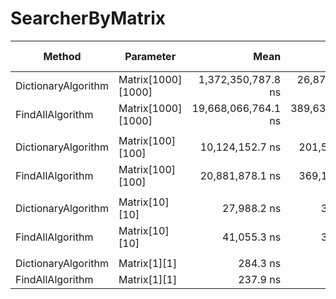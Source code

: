 # SearcherByMatrix

|              Method |          Parameter |                Mean |             Error |            StdDev | Ratio | RatioSD |        Gen0 |      Gen1 |      Gen2 |   Allocated | Alloc Ratio |
|-------------------- |------------------- |--------------------:|------------------:|------------------:|------:|--------:|------------:|----------:|----------:|------------:|------------:|
| DictionaryAlgorithm | Matrix[1000][1000] |  1,372,350,787.8 ns |  26,870,126.35 ns |  53,662,545.71 ns |  1.00 |    0.00 |   3000.0000 | 3000.0000 | 3000.0000 | 201157168 B |        1.00 |
|    FindAllAlgorithm | Matrix[1000][1000] | 19,668,066,764.1 ns | 389,632,195.57 ns | 903,031,861.11 ns | 14.46 |    1.02 | 165000.0000 | 2000.0000 |         - | 259759312 B |        1.29 |
|                     |                    |                     |                   |                   |       |         |             |           |           |             |             |
| DictionaryAlgorithm |   Matrix[100][100] |     10,124,152.7 ns |     201,552.17 ns |     438,157.83 ns |  1.00 |    0.00 |    640.6250 |  500.0000 |  500.0000 |   2520026 B |        1.00 |
|    FindAllAlgorithm |   Matrix[100][100] |     20,881,878.1 ns |     369,163.43 ns |     327,253.76 ns |  2.08 |    0.06 |   1593.7500 |         - |         - |   2513015 B |        1.00 |
|                     |                    |                     |                   |                   |       |         |             |           |           |             |             |
| DictionaryAlgorithm |     Matrix[10][10] |         27,988.2 ns |         373.44 ns |         383.50 ns |  1.00 |    0.00 |      8.3313 |         - |         - |     13080 B |        1.00 |
|    FindAllAlgorithm |     Matrix[10][10] |         41,055.3 ns |         397.87 ns |         372.17 ns |  1.47 |    0.03 |     17.9443 |         - |         - |     28152 B |        2.15 |
|                     |                    |                     |                   |                   |       |         |             |           |           |             |             |
| DictionaryAlgorithm |       Matrix[1][1] |            284.3 ns |           3.27 ns |           2.73 ns |  1.00 |    0.00 |      0.2089 |         - |         - |       328 B |        1.00 |
|    FindAllAlgorithm |       Matrix[1][1] |            237.9 ns |           2.35 ns |           2.08 ns |  0.84 |    0.01 |      0.3209 |         - |         - |       504 B |        1.54 |
